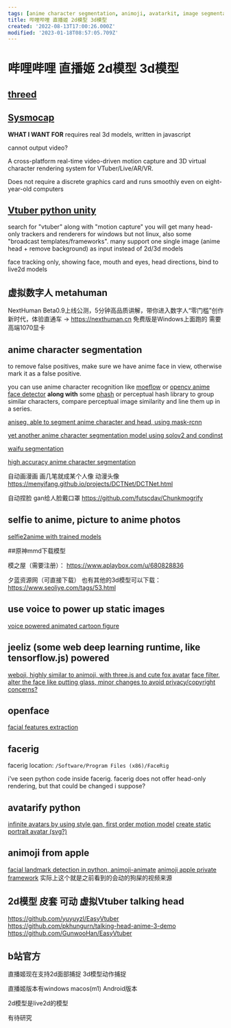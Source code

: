 ```yaml
---
tags: [anime character segmentation, animoji, avatarkit, image segmentation, pyjom, talking head, video driven model, video generator, vtuber, waifu segmentation]
title: 哔哩哔哩 直播姬 2d模型 3d模型
created: '2022-08-13T17:00:26.000Z'
modified: '2023-01-18T08:57:05.709Z'
---
```


# 哔哩哔哩 直播姬 2d模型 3d模型

## [threed](https://github.com/digital-standard/)

## [Sysmocap](https://github.com/xianfei/SysMocap)

**WHAT I WANT FOR** requires real 3d models, written in javascript

cannot output video?

A cross-platform real-time video-driven motion capture and 3D virtual character rendering system for VTuber/Live/AR/VR.

Does not require a discrete graphics card and runs smoothly even on eight-year-old computers

## [Vtuber python unity](https://github.com/mmmmmm44/VTuber-Python-Unity)

search for "vtuber" along with "motion capture" you will get many head-only trackers and renderers for windows but not linux, also some "broadcast templates/frameworks". many support one single image (anime head + remove background) as input instead of 2d/3d models

face tracking only, showing face, mouth and eyes, head directions, bind to live2d models

## 虚拟数字人 metahuman

NextHuman Beta0.9上线公测，5分钟高品质讲解，带你进入数字人“零门槛”创作新时代，体验直通车 -> https://nexthuman.cn 免费版是Windows上面跑的 需要高端1070显卡

## anime character segmentation

to remove false positives, make sure we have anime face in view, otherwise mark it as a false positive.

you can use anime character recognition like [moeflow](https://github.com/freedomofkeima/MoeFlow) or [opencv anime face detector](https://github.com/nagadomi/lbpcascade_animeface) **along with** some [phash](http://phash.org/) or perceptual hash library to group similar characters, compare perceptual image similarity and line them up in a series.

[aniseg, able to segment anime character and head, using mask-rcnn](https://github.com/jerryli27/AniSeg)

[yet another anime character segmentation model using solov2 and condinst](https://github.com/zymk9/Yet-Another-Anime-Segmenter)

[waifu segmentation](https://github.com/Neihtq/waifu-segmentation)

[high accuracy anime character segmentation](https://github.com/SkyTNT/anime-segmentation)

自动画漫画 画几笔就成某个人像 动漫头像
https://menyifang.github.io/projects/DCTNet/DCTNet.html

自动捏脸 gan给人脸戴口罩
https://github.com/futscdav/Chunkmogrify

## selfie to anime, picture to anime photos
[selfie2anime with trained models](https://github.com/XingruiWang/Animefy)

##原神mmd下载模型

模之屋（需要注册）：
https://www.aplaybox.com/u/680828836

夕蓝资源网（可直接下载） 也有其他的3d模型可以下载：
https://www.seoliye.com/tags/53.html


## use voice to power up static images
[voice powered animated cartoon figure](https://github.com/AnimatePortrait/AnimatePortrait)

## jeeliz (some web deep learning runtime, like tensorflow.js) powered
[weboji, highly similar to animoji, with three.js and cute fox avatar](https://github.com/jeeliz/jeelizWeboji)
[face filter, alter the face like putting glass, minor changes to avoid privacy/copyright concerns?](https://github.com/jeeliz/jeelizFaceFilter)

## openface

[facial features extraction](https://github.com/TadasBaltrusaitis/OpenFace)

## facerig

facerig location: `/Software/Program Files (x86)/FaceRig`

i've seen python code inside facerig.
facerig does not offer head-only rendering, but that could be changed i suppose?


## avatarify python
[infinite avatars by using style gan, first order motion model](https://github.com/alievk/avatarify-python)
[create static portrait avatar (svg?)](https://pypi.org/project/python-avatars/)

## animoji from apple
[facial landmark detection in python, animoji-animate](https://github.com/thevarunsharma/Animoji-Animate)
[animoji apple private framework](https://github.com/efremidze/Animoji) 实际上这个就是之前看到的会动的狗屎的视频来源

## 2d模型 皮套 可动 虚拟Vtuber talking head
https://github.com/yuyuyzl/EasyVtuber
https://github.com/pkhungurn/talking-head-anime-3-demo
https://github.com/GunwooHan/EasyVtuber

## b站官方

直播姬现在支持2d面部捕捉 3d模型动作捕捉

直播姬版本有windows macos(m1) Android版本

2d模型是live2d的模型

有待研究
